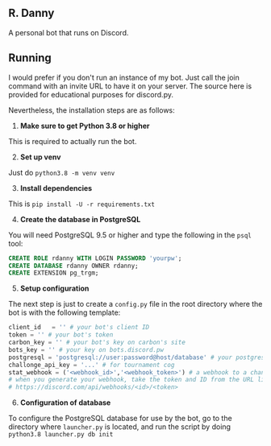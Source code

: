 ## R. Danny

A personal bot that runs on Discord.

## Running

I would prefer if you don't run an instance of my bot. Just call the join command with an invite URL to have it on your server. The source here is provided for educational purposes for discord.py.

Nevertheless, the installation steps are as follows:

1. **Make sure to get Python 3.8 or higher**

This is required to actually run the bot.

2. **Set up venv**

Just do `python3.8 -m venv venv`

3. **Install dependencies**

This is `pip install -U -r requirements.txt`

4. **Create the database in PostgreSQL**

You will need PostgreSQL 9.5 or higher and type the following
in the `psql` tool:

```sql
CREATE ROLE rdanny WITH LOGIN PASSWORD 'yourpw';
CREATE DATABASE rdanny OWNER rdanny;
CREATE EXTENSION pg_trgm;
```

5. **Setup configuration**

The next step is just to create a `config.py` file in the root directory where
the bot is with the following template:

```py
client_id   = '' # your bot's client ID
token = '' # your bot's token
carbon_key = '' # your bot's key on carbon's site
bots_key = '' # your key on bots.discord.pw
postgresql = 'postgresql://user:password@host/database' # your postgresql info from above
challonge_api_key = '...' # for tournament cog
stat_webhook = ('<webhook_id>','<webhook_token>') # a webhook to a channel for bot stats. 
# when you generate your webhook, take the token and ID from the URL like so: 
# https://discord.com/api/webhooks/<id>/<token>
```

6. **Configuration of database**

To configure the PostgreSQL database for use by the bot, go to the directory where `launcher.py` is located, and run the script by doing `python3.8 launcher.py db init`
